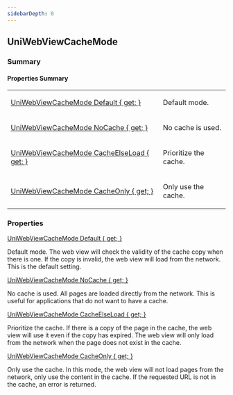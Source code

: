 ```yaml
---
sidebarDepth: 0
---
```


## UniWebViewCacheMode

### Summary

#### Properties Summary

<table>
<tr><td><div class='api-summary-heading'><a href='#default'><span class='return-type'>UniWebViewCacheMode</span> Default { get; }</a></div></td><td><div class='simple-summary'>
<p>Default mode.</p>
</div>
</td></tr><tr><td><div class='api-summary-heading'><a href='#nocache'><span class='return-type'>UniWebViewCacheMode</span> NoCache { get; }</a></div></td><td><div class='simple-summary'>
<p>No cache is used.</p>
</div>
</td></tr><tr><td><div class='api-summary-heading'><a href='#cacheelseload'><span class='return-type'>UniWebViewCacheMode</span> CacheElseLoad { get; }</a></div></td><td><div class='simple-summary'>
<p>Prioritize the cache.</p>
</div>
</td></tr><tr><td><div class='api-summary-heading'><a href='#cacheonly'><span class='return-type'>UniWebViewCacheMode</span> CacheOnly { get; }</a></div></td><td><div class='simple-summary'>
<p>Only use the cache.</p>
</div>
</td></tr></table>

### Properties

<div class='api-box property'>
  <div class="api-anchor" id='default'></div><div class='api-heading' data-id='default'><a href='#default'><span class='return-type'>UniWebViewCacheMode</span> Default { get; }</a></div>
  <div class='api-body'>
    <div class='desc'>
      <div class='summary'>
<p>Default mode. The web view will check the validity of the cache copy when there is one. If the copy is invalid, the web 
view will load from the network. This is the default setting.</p>
</div>
                </div>
  </div>
</div>
<div class='api-box property'>
  <div class="api-anchor" id='nocache'></div><div class='api-heading' data-id='nocache'><a href='#nocache'><span class='return-type'>UniWebViewCacheMode</span> NoCache { get; }</a></div>
  <div class='api-body'>
    <div class='desc'>
      <div class='summary'>
<p>No cache is used. All pages are loaded directly from the network. This is useful for applications that do not want to 
have a cache.</p>
</div>
                </div>
  </div>
</div>
<div class='api-box property'>
  <div class="api-anchor" id='cacheelseload'></div><div class='api-heading' data-id='cacheelseload'><a href='#cacheelseload'><span class='return-type'>UniWebViewCacheMode</span> CacheElseLoad { get; }</a></div>
  <div class='api-body'>
    <div class='desc'>
      <div class='summary'>
<p>Prioritize the cache. If there is a copy of the page in the cache, the web view will use it even if the copy has 
expired. The web view will only load from the network when the page does not exist in the cache.</p>
</div>
                </div>
  </div>
</div>
<div class='api-box property'>
  <div class="api-anchor" id='cacheonly'></div><div class='api-heading' data-id='cacheonly'><a href='#cacheonly'><span class='return-type'>UniWebViewCacheMode</span> CacheOnly { get; }</a></div>
  <div class='api-body'>
    <div class='desc'>
      <div class='summary'>
<p>Only use the cache. In this mode, the web view will not load pages from the network, only use the content in the cache. 
If the requested URL is not in the cache, an error is returned.</p>
</div>
                </div>
  </div>
</div>

